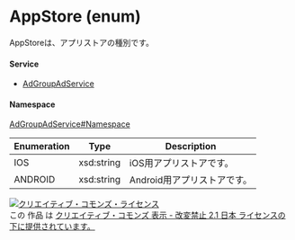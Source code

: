 

# AppStore (enum)

AppStoreは、アプリストアの種別です。

#### Service

+ [AdGroupAdService](../../services/AdGroupAdService.md)

#### Namespace

[AdGroupAdService#Namespace](../../services/AdGroupAdService.md#namespace)

| Enumeration  |       Type       |          Description          |
| ------------ | ---------------- | ----------------------------- |
| IOS | xsd:string | iOS用アプリストアです。 |
| ANDROID | xsd:string | Android用アプリストアです。 |

<a rel="license" href="http://creativecommons.org/licenses/by-nd/2.1/jp/"><img alt="クリエイティブ・コモンズ・ライセンス" style="border-width:0" src="https://i.creativecommons.org/l/by-nd/2.1/jp/88x31.png" /></a><br />この 作品 は <a rel="license" href="http://creativecommons.org/licenses/by-nd/2.1/jp/">クリエイティブ・コモンズ 表示 - 改変禁止 2.1 日本 ライセンスの下に提供されています。</a>
